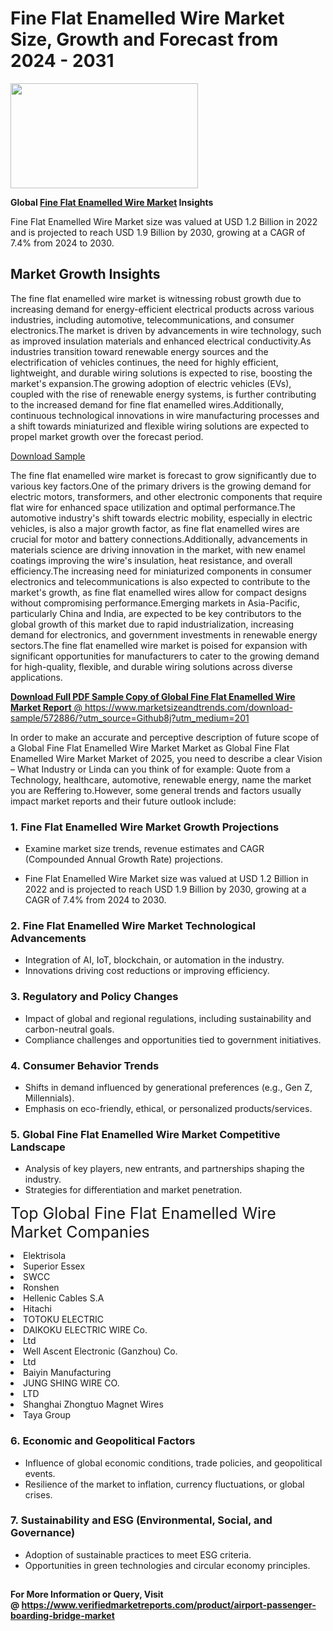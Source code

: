 <H1>Fine Flat Enamelled Wire Market Size, Growth and Forecast from 2024 - 2031</H1><img class="aligncenter size-medium wp-image-584254" src="https://thirdeyenews.in/wp-content/uploads/2024/09/Global-Market-Research-300x168.jpeg" alt="" width="300" height="168" /><p><strong>Global&nbsp;<a href="https://www.marketsizeandtrends.com/download-sample/572886/?utm_source=Github8j?utm_medium=201">Fine Flat Enamelled Wire Market</a> Insights</strong></p><p>Fine Flat Enamelled Wire Market size was valued at USD 1.2 Billion in 2022 and is projected to reach USD 1.9 Billion by 2030, growing at a CAGR of 7.4% from 2024 to 2030.</p><p><h2>Market Growth Insights</h2> <p>The fine flat enamelled wire market is witnessing robust growth due to increasing demand for energy-efficient electrical products across various industries, including automotive, telecommunications, and consumer electronics.The market is driven by advancements in wire technology, such as improved insulation materials and enhanced electrical conductivity.As industries transition toward renewable energy sources and the electrification of vehicles continues, the need for highly efficient, lightweight, and durable wiring solutions is expected to rise, boosting the market's expansion.The growing adoption of electric vehicles (EVs), coupled with the rise of renewable energy systems, is further contributing to the increased demand for fine flat enamelled wires.Additionally, continuous technological innovations in wire manufacturing processes and a shift towards miniaturized and flexible wiring solutions are expected to propel market growth over the forecast period.</p> <p><a href="#">Download Sample</a></p> <p>The fine flat enamelled wire market is forecast to grow significantly due to various key factors.One of the primary drivers is the growing demand for electric motors, transformers, and other electronic components that require flat wire for enhanced space utilization and optimal performance.The automotive industry's shift towards electric mobility, especially in electric vehicles, is also a major growth factor, as fine flat enamelled wires are crucial for motor and battery connections.Additionally, advancements in materials science are driving innovation in the market, with new enamel coatings improving the wire's insulation, heat resistance, and overall efficiency.The increasing need for miniaturized components in consumer electronics and telecommunications is also expected to contribute to the market's growth, as fine flat enamelled wires allow for compact designs without compromising performance.Emerging markets in Asia-Pacific, particularly China and India, are expected to be key contributors to the global growth of this market due to rapid industrialization, increasing demand for electronics, and government investments in renewable energy sectors.The fine flat enamelled wire market is poised for expansion with significant opportunities for manufacturers to cater to the growing demand for high-quality, flexible, and durable wiring solutions across diverse applications.</p> <p><a href="#"></p><p><span class=""><strong>Download Full PDF Sample Copy of Global Fine Flat Enamelled Wire Market Report</strong> @ <a href="https://www.marketsizeandtrends.com/download-sample/572886/?utm_source=Github8j?utm_medium=201" target="_blank">https://www.marketsizeandtrends.com/download-sample/572886/?utm_source=Github8j?utm_medium=201</a></span></p><p>In order to make an accurate and perceptive description of future scope of a Global&nbsp;Fine Flat Enamelled Wire Market Market as Global&nbsp;Fine Flat Enamelled Wire Market Market of 2025, you need to describe a clear Vision &ndash; What Industry or Linda can you think of for example: Quote from a Technology, healthcare, automotive, renewable energy, name the market you are Reffering to.However, some general trends and factors usually impact market reports and their future outlook include:</p><h3>1.&nbsp;<strong>Fine Flat Enamelled Wire Market Growth Projections</strong></h3><ul><li>Examine market size trends, revenue estimates and CAGR (Compounded Annual Growth Rate) projections.</li><li><p>Fine Flat Enamelled Wire Market size was valued at USD 1.2 Billion in 2022 and is projected to reach USD 1.9 Billion by 2030, growing at a CAGR of 7.4% from 2024 to 2030.</p></li></ul><h3>2.&nbsp;<strong>Fine Flat Enamelled Wire Market Technological Advancements</strong></h3><ul><li>Integration of AI, IoT, blockchain, or automation in the industry.</li><li>Innovations driving cost reductions or improving efficiency.</li></ul><h3>3.&nbsp;<strong>Regulatory and Policy Changes</strong></h3><ul><li>Impact of global and regional regulations, including sustainability and carbon-neutral goals.</li><li>Compliance challenges and opportunities tied to government initiatives.</li></ul><h3>4.&nbsp;<strong>Consumer Behavior Trends</strong></h3><ul><li>Shifts in demand influenced by generational preferences (e.g., Gen Z, Millennials).</li><li>Emphasis on eco-friendly, ethical, or personalized products/services.</li></ul><h3>5.&nbsp;<strong>Global Fine Flat Enamelled Wire Market Competitive Landscape</strong></h3><ul><li>Analysis of key players, new entrants, and partnerships shaping the industry.</li><li>Strategies for differentiation and market penetration.</li></ul><p data-pm-slice="1 1 []"><span style="color: inherit; font-family: inherit; font-size: 25px;">Top Global Fine Flat Enamelled Wire Market Companies</span></p><div class="" data-test-id=""><p><li>Elektrisola</li><li> Superior Essex</li><li> SWCC</li><li> Ronshen</li><li> Hellenic Cables S.A</li><li> Hitachi</li><li> TOTOKU ELECTRIC</li><li> DAIKOKU ELECTRIC WIRE Co.</li><li>Ltd</li><li> Well Ascent Electronic (Ganzhou) Co.</li><li> Ltd</li><li> Baiyin Manufacturing</li><li> JUNG SHING WIRE CO.</li><li> LTD</li><li> Shanghai Zhongtuo Magnet Wires</li><li> Taya Group</li></p></div><h3>6.&nbsp;<strong>Economic and Geopolitical Factors</strong></h3><ul><li>Influence of global economic conditions, trade policies, and geopolitical events.</li><li>Resilience of the market to inflation, currency fluctuations, or global crises.</li></ul><h3>7.&nbsp;<strong>Sustainability and ESG (Environmental, Social, and Governance)</strong></h3><ul><li>Adoption of sustainable practices to meet ESG criteria.</li><li>Opportunities in green technologies and circular economy principles.</li></ul><h2><strong style="font-size: 14px;">For More Information or Query, Visit @&nbsp;</strong><a style="background-color: #ffffff; font-size: 14px;" href="https://www.marketsizeandtrends.com/report/fine-flat-enamelled-wire-market/" target="_blank">https://www.verifiedmarketreports.com/product/airport-passenger-boarding-bridge-market</a></h2>